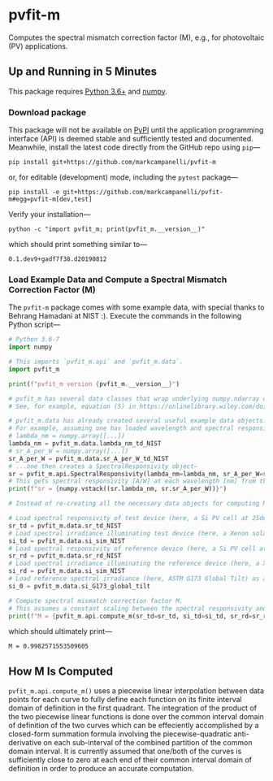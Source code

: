 # pvfit-m
Computes the spectral mismatch correction factor (M), e.g., for photovoltaic (PV) applications.

## Up and Running in 5 Minutes
This package requires [Python 3.6+](https://www.python.org/) and [numpy](https://www.numpy.org/).

### Download package
This package will not be available on [PyPI](https://pypi.org/) until the application programming interface (API) is deemed stable and sufficiently tested and documented. Meanwhile, install the latest code directly from the GitHub repo using `pip`—
```terminal
pip install git+https://github.com/markcampanelli/pvfit-m
```
or, for editable (development) mode, including the `pytest` package—
```terminal
pip install -e git+https://github.com/markcampanelli/pvfit-m#egg=pvfit-m[dev,test]
```
Verify your installation—
```terminal
python -c "import pvfit_m; print(pvfit_m.__version__)"
```
which should print something similar to—
```terminal
0.1.dev9+gadf7f38.d20190812
```

### Load Example Data and Compute a Spectral Mismatch Correction Factor (M)

The `pvfit-m` package comes with some example data, with special thanks to Behrang Hamadani at NIST :). Execute the commands in the following Python script—
```python
# Python 3.6-7
import numpy

# This imports `pvfit_m.api` and `pvfit_m.data`. 
import pvfit_m

print(f"pvfit_m version {pvfit_m.__version__}")

# pvfit_m has several data classes that wrap underlying numpy.ndarray data represting the various curves appearing in the four integrals in the formula for M.
# See, for example, equation (5) in https://onlinelibrary.wiley.com/doi/full/10.1002/ese3.190

# pvfit_m.data has already created several useful example data objects.
# For example, assuming one has loaded wavelength and spectral responsivity data as 1D numpy arrays for the NIST test device (a x-Si PV cell)...
# lambda_nm = numpy.array([...])
lambda_nm = pvfit_m.data.lambda_nm_td_NIST
# sr_A_per_W = numpy.array([...])
sr_A_per_W = pvfit_m.data.sr_A_per_W_td_NIST
# ...one then creates a SpectralResponsivity object—
sr = pvfit_m.api.SpectralResponsivity(lambda_nm=lambda_nm, sr_A_per_W=sr_A_per_W)
# This gets spectral responsivity [A/W] at each wavelength [nm] from the underlying numpy.ndarray and show them stacked together as rows.
print(f"sr = {numpy.vstack((sr.lambda_nm, sr.sr_A_per_W))}")

# Instead of re-creating all the necessary data objects for computing M, we use ones already made for demonstration purposes.

# Load spectral responsivity of test device (here, a Si PV cell at 25degC) as a SpectralResponsivity object from wavelength [nm] and spectral responsivity [A/W] data (each an underlying numpy.ndarray).
sr_td = pvfit_m.data.sr_td_NIST
# Load spectral irradiance illuminating test device (here, a Xenon solar simulator) as a SpectralIrradiance object containing wavelength [nm] and spectral irradiance [W/m2/nm] data (each an underlying numpy.ndarray).
si_td = pvfit_m.data.si_sim_NIST
# Load spectral responsivity of reference device (here, a Si PV cell at at 25degC) as a SpectralResponsivity object containing wavelength [nm] and spectral responsivity [A/W] data (each an underlying numpy.ndarray).
sr_rd = pvfit_m.data.sr_rd_NIST
# Load spectral irradiance illuminating the reference device (here, a Xenon solar simulator) as a SpectralIrradiance object containing wavelength [nm] and spectral irradiance [W/m2/nm] data (each an underlying numpy.ndarray).
si_rd = pvfit_m.data.si_sim_NIST
# Load reference spectral irradiance (here, ASTM G173 Global Tilt) as a SpectralIrradiance object containing wavelength [nm] and spectral irradiance [W/m2/nm] data (each an underlying numpy.ndarray).
si_0 = pvfit_m.data.si_G173_global_tilt

# Compute spectral mismatch correction factor M.
# This assumes a constant scaling between the spectral responsivity and spectral response of each device. These two scalings are assumed to cancel out between the numerator and denominator in the formula for M. Likewise, the spectral irradiance curves need only be relative (not absolute) curves.
print(f"M = {pvfit_m.api.compute_m(sr_td=sr_td, si_td=si_td, sr_rd=sr_rd, si_rd=si_rd, si_0=si_0)}")
```
which should ultimately print—
```terminal
M = 0.9982571553509605
```

## How M Is Computed
`pvfit_m.api.compute_m()` uses a piecewise linear interpolation between data points for each curve to fully define each function on its finite interval domain of definition in the first quadrant. The integration of the product of the two piecewise linear functions is done over the common interval domain of definition of the two curves which can be effeciently accomplished by a closed-form summation formula involving the piecewise-quadratic anti-derivative on each sub-interval of the combined partition of the common domain interval. It is currently assumed that one/both of the curves is sufficiently close to zero at each end of their common interval domain of definition in order to produce an accurate computation.